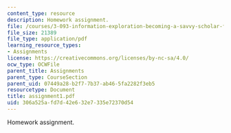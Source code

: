 ```yaml
---
content_type: resource
description: Homework assignment.
file: /courses/3-093-information-exploration-becoming-a-savvy-scholar-fall-2006/306a525afd7d42e632e7335e72370d54_assignment1.pdf
file_size: 21389
file_type: application/pdf
learning_resource_types:
- Assignments
license: https://creativecommons.org/licenses/by-nc-sa/4.0/
ocw_type: OCWFile
parent_title: Assignments
parent_type: CourseSection
parent_uid: 07449a28-b2f7-7b37-ab46-5fa2282f3eb5
resourcetype: Document
title: assignment1.pdf
uid: 306a525a-fd7d-42e6-32e7-335e72370d54
---
```

Homework assignment.